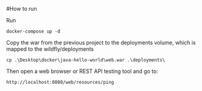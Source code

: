 #How to run

Run

```
docker-compose up -d
```

Copy the war from the previous project to the deployments volume, which is mapped to the wildfly/deployments

```
cp .\Desktop\docker\java-hello-world\web.war .\deployments\
```

Then open a web browser or REST API testing tool and go to:

```
http://localhost:8080/web/resources/ping
```
